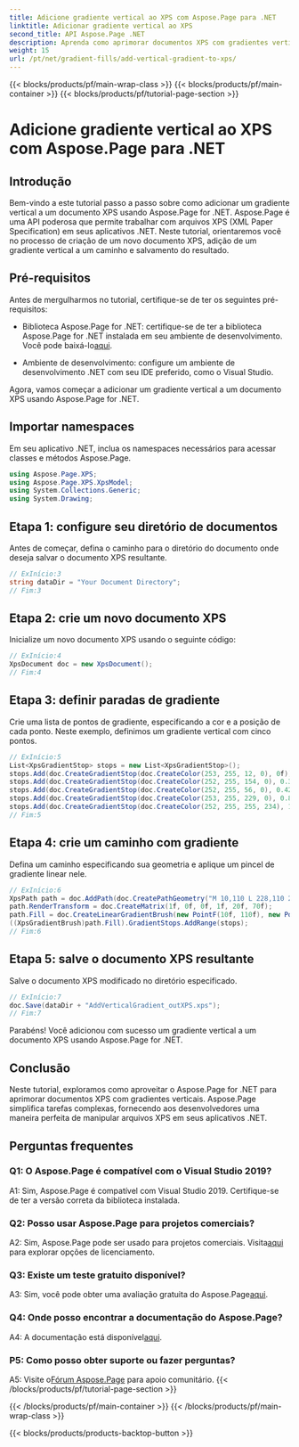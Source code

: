 ```yaml
---
title: Adicione gradiente vertical ao XPS com Aspose.Page para .NET
linktitle: Adicionar gradiente vertical ao XPS
second_title: API Aspose.Page .NET
description: Aprenda como aprimorar documentos XPS com gradientes verticais usando Aspose.Page for .NET. Siga nosso guia passo a passo para uma integração perfeita.
weight: 15
url: /pt/net/gradient-fills/add-vertical-gradient-to-xps/
---
```


{{< blocks/products/pf/main-wrap-class >}}
{{< blocks/products/pf/main-container >}}
{{< blocks/products/pf/tutorial-page-section >}}

# Adicione gradiente vertical ao XPS com Aspose.Page para .NET

## Introdução

Bem-vindo a este tutorial passo a passo sobre como adicionar um gradiente vertical a um documento XPS usando Aspose.Page for .NET. Aspose.Page é uma API poderosa que permite trabalhar com arquivos XPS (XML Paper Specification) em seus aplicativos .NET. Neste tutorial, orientaremos você no processo de criação de um novo documento XPS, adição de um gradiente vertical a um caminho e salvamento do resultado.

## Pré-requisitos

Antes de mergulharmos no tutorial, certifique-se de ter os seguintes pré-requisitos:

-  Biblioteca Aspose.Page for .NET: certifique-se de ter a biblioteca Aspose.Page for .NET instalada em seu ambiente de desenvolvimento. Você pode baixá-lo[aqui](https://releases.aspose.com/page/net/).

- Ambiente de desenvolvimento: configure um ambiente de desenvolvimento .NET com seu IDE preferido, como o Visual Studio.

Agora, vamos começar a adicionar um gradiente vertical a um documento XPS usando Aspose.Page for .NET.

## Importar namespaces

Em seu aplicativo .NET, inclua os namespaces necessários para acessar classes e métodos Aspose.Page.

```csharp
using Aspose.Page.XPS;
using Aspose.Page.XPS.XpsModel;
using System.Collections.Generic;
using System.Drawing;
```

## Etapa 1: configure seu diretório de documentos

Antes de começar, defina o caminho para o diretório do documento onde deseja salvar o documento XPS resultante.

```csharp
// ExInício:3
string dataDir = "Your Document Directory";
// Fim:3
```

## Etapa 2: crie um novo documento XPS

Inicialize um novo documento XPS usando o seguinte código:

```csharp
// ExInício:4
XpsDocument doc = new XpsDocument();
// Fim:4
```

## Etapa 3: definir paradas de gradiente

Crie uma lista de pontos de gradiente, especificando a cor e a posição de cada ponto. Neste exemplo, definimos um gradiente vertical com cinco pontos.

```csharp
// ExInício:5
List<XpsGradientStop> stops = new List<XpsGradientStop>();
stops.Add(doc.CreateGradientStop(doc.CreateColor(253, 255, 12, 0), 0f));
stops.Add(doc.CreateGradientStop(doc.CreateColor(252, 255, 154, 0), 0.359375f));
stops.Add(doc.CreateGradientStop(doc.CreateColor(252, 255, 56, 0), 0.424805f));
stops.Add(doc.CreateGradientStop(doc.CreateColor(253, 255, 229, 0), 0.879883f));
stops.Add(doc.CreateGradientStop(doc.CreateColor(252, 255, 255, 234), 1f));
// Fim:5
```

## Etapa 4: crie um caminho com gradiente

Defina um caminho especificando sua geometria e aplique um pincel de gradiente linear nele.

```csharp
// ExInício:6
XpsPath path = doc.AddPath(doc.CreatePathGeometry("M 10,110 L 228,110 228,200 10,200"));
path.RenderTransform = doc.CreateMatrix(1f, 0f, 0f, 1f, 20f, 70f);
path.Fill = doc.CreateLinearGradientBrush(new PointF(10f, 110f), new PointF(10f, 200f));
((XpsGradientBrush)path.Fill).GradientStops.AddRange(stops);
// Fim:6
```

## Etapa 5: salve o documento XPS resultante

Salve o documento XPS modificado no diretório especificado.

```csharp
// ExInício:7
doc.Save(dataDir + "AddVerticalGradient_outXPS.xps");
// Fim:7
```

Parabéns! Você adicionou com sucesso um gradiente vertical a um documento XPS usando Aspose.Page for .NET.

## Conclusão

Neste tutorial, exploramos como aproveitar o Aspose.Page for .NET para aprimorar documentos XPS com gradientes verticais. Aspose.Page simplifica tarefas complexas, fornecendo aos desenvolvedores uma maneira perfeita de manipular arquivos XPS em seus aplicativos .NET.

## Perguntas frequentes

### Q1: O Aspose.Page é compatível com o Visual Studio 2019?

A1: Sim, Aspose.Page é compatível com Visual Studio 2019. Certifique-se de ter a versão correta da biblioteca instalada.

### Q2: Posso usar Aspose.Page para projetos comerciais?

 A2: Sim, Aspose.Page pode ser usado para projetos comerciais. Visita[aqui](https://purchase.aspose.com/buy) para explorar opções de licenciamento.

### Q3: Existe um teste gratuito disponível?

 A3: Sim, você pode obter uma avaliação gratuita do Aspose.Page[aqui](https://releases.aspose.com/).

### Q4: Onde posso encontrar a documentação do Aspose.Page?

 A4: A documentação está disponível[aqui](https://reference.aspose.com/page/net/).

### P5: Como posso obter suporte ou fazer perguntas?

 A5: Visite o[Fórum Aspose.Page](https://forum.aspose.com/c/page/39) para apoio comunitário.
{{< /blocks/products/pf/tutorial-page-section >}}

{{< /blocks/products/pf/main-container >}}
{{< /blocks/products/pf/main-wrap-class >}}

{{< blocks/products/products-backtop-button >}}
